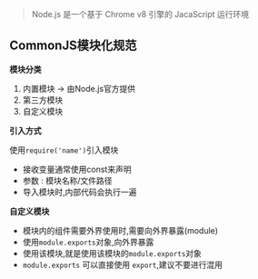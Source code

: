 > Node.js 是一个基于 Chrome v8 引擎的 JacaScript 运行环境

## CommonJS模块化规范

**模块分类**

1. 内置模块 -> 由Node.js官方提供
2. 第三方模块
3. 自定义模块

**引入方式**

使用`require('name')`引入模块

- 接收变量通常使用const来声明
- 参数 : 模块名称/文件路径
- 导入模块时,内部代码会执行一遍

**自定义模块**

- 模块内的组件需要外界使用时,需要向外界暴露(module)
- 使用`module.exports`对象,向外界暴露
- 使用该模块,就是使用该模块的`module.exports`对象
- `module.exports` 可以直接使用 `export`,建议不要进行混用